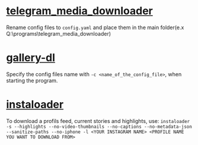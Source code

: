 # [telegram_media_downloader](https://github.com/tangyoha/telegram_media_downloader)
Rename config files to `config.yaml` and place them in the main folder(e.x Q:\programs\telegram_media_downloader)

# [gallery-dl](https://github.com/mikf/gallery-dl)
Specify the config files name with `-c <name_of_the_config_file>`, when starting the program.

# [instaloader](https://github.com/instaloader/instaloader)
To download a profils feed, current stories and highlights, use: `instaloader -s --highlights --no-video-thumbnails --no-captions --no-metadata-json --sanitize-paths --no-iphone -l <YOUR INSTAGRAM NAME> <PROFILE NAME YOU WANT TO DOWNLOAD FROM>`
